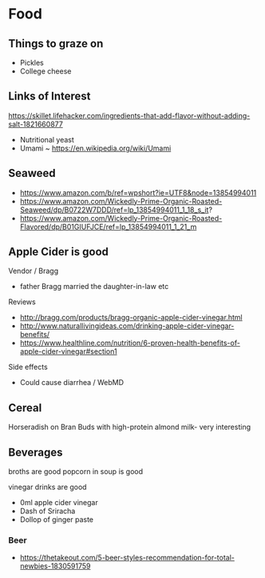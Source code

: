 
# Food

## Things to graze on

* Pickles
* College cheese

## Links of Interest


https://skillet.lifehacker.com/ingredients-that-add-flavor-without-adding-salt-1821660877
* Nutritional yeast
* Umami ~ https://en.wikipedia.org/wiki/Umami


## Seaweed


* https://www.amazon.com/b/ref=wpshort?ie=UTF8&node=13854994011
* https://www.amazon.com/Wickedly-Prime-Organic-Roasted-Seaweed/dp/B0722W7DDD/ref=lp_13854994011_1_18_s_it?
* https://www.amazon.com/Wickedly-Prime-Organic-Roasted-Flavored/dp/B01GIUFJCE/ref=lp_13854994011_1_21_m


## Apple Cider is good


Vendor / Bragg
* father Bragg married the daughter-in-law etc


Reviews
* http://bragg.com/products/bragg-organic-apple-cider-vinegar.html
* http://www.naturallivingideas.com/drinking-apple-cider-vinegar-benefits/
* https://www.healthline.com/nutrition/6-proven-health-benefits-of-apple-cider-vinegar#section1


Side effects
* Could cause diarrhea / WebMD




## Cereal

Horseradish on Bran Buds with high-protein almond milk- very interesting


## Beverages

broths are good
popcorn in soup is good

vinegar drinks are good
* 0ml apple cider vinegar
* Dash of Sriracha
* Dollop of ginger paste






### Beer

* https://thetakeout.com/5-beer-styles-recommendation-for-total-newbies-1830591759

<!--stackedit_data:
eyJoaXN0b3J5IjpbLTQ4NzE2Njc3NSwxMjY0NTY2MTM0LC02ND
Q0ODI2MDJdfQ==
-->